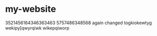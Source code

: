 # my-website
3521456164346363463
5757486348568
again changed
togkiokewtyg
wekipy[qwyrqiwk
wikepqiworp
